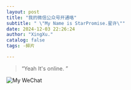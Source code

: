 ```yaml
---
layout: post
title: "我的微信公众号开通咯"
subtitle: " \"My Name is StarPromise.星许\""
date: 2024-12-03 22:26:24
author: "XingXu."
catalog: false
tags: -碎片

---
```


> “Yeah It's online. ”

![My WeChat](https://img.star-promise.top/in-post/241203/WeChat.png)

